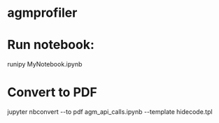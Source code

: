 # agmprofiler
# Run notebook:
runipy MyNotebook.ipynb

# Convert to PDF
jupyter nbconvert --to pdf agm_api_calls.ipynb --template hidecode.tpl
